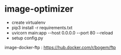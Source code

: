 # image-optimizer

- create virtualenv
- pip3 install -r requirements.txt
- uvicorn main:app --host 0.0.0.0 --port 80 --reload
- setup config.py

image-docker-ftp : <https://hub.docker.com/r/bogem/ftp>
